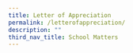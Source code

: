 ```yaml
---
title: Letter of Appreciation
permalink: /letterofappreciation/
description: ""
third_nav_title: School Matters
---
```

